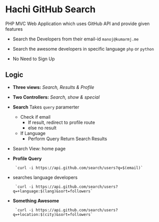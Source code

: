 # Hachi GitHub Search
PHP MVC Web Application which uses GitHub API and provide given features

- Search the Developers from their email-id
        `manoj@kumarmj.me`
- Search the awesome developers in specific language `php` or `python`

- No Need to Sign Up

## Logic

 - **Three views:** *Search, Results & Profile*
 - **Two Controllers:** *Search, show & special*
 - **Search** Takes `query` paramerter
   - Check if email
     - If result, redirect to profile route
     - else no result
   - If Language
     - Perform Query Return Search Results
 - Search View: home page
 - **Profile Query**
 
        `curl -i https://api.github.com/search/users?q=$(email)`
 - searches language developers
 
        `curl -i https://api.github.com/search/users?q=+language:$(lang)&sort=followers`
 - **Something Awesome**
 
        `curl -i https://api.github.com/search/users?q=+location:$(city)&sort=followers`

